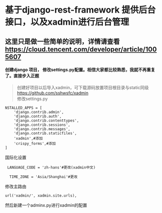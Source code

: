 # 基于django-rest-framework 提供后台接口，以及xadmin进行后台管理
## 这里只是做一些简单的说明，详情请查看 https://cloud.tencent.com/developer/article/1005607
     
#### 创建django 项目， 修改settings.py配置。相信大家都比较熟悉，我就不再重复了。直接步入正题       
>创建好项目以后导入xadmin，可下载源码放置项目根目录与static同级 https://github.com/sshwsfc/xadmin        
修改settings.py       
```
NSTALLED_APPS = [
    'django.contrib.admin',
    'django.contrib.auth',
    'django.contrib.contenttypes',
    'django.contrib.sessions',
    'django.contrib.messages',
    'django.contrib.staticfiles',
    'xadmin',#添加
    'crispy_forms',#添加
]

```       
国际化设置          
```
 LANGUAGE_CODE = 'zh-hans'#更改(xadmin中文)

  TIME_ZONE = 'Asia/Shanghai'#更改
```       
修改主路由          
```
url('xadmin/', xadmin.site.urls),
```            
然后新建一个adminx.py进行xadmin的配置

       
